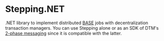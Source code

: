# Stepping.NET
.NET library to implement distributed [BASE](https://en.wikipedia.org/wiki/Eventual_consistency) jobs with decentralization transaction managers. You can use Stepping alone or as an SDK of DTM's [2-phase messaging](https://en.dtm.pub/practice/msg.html) since it is compatible with the latter.
